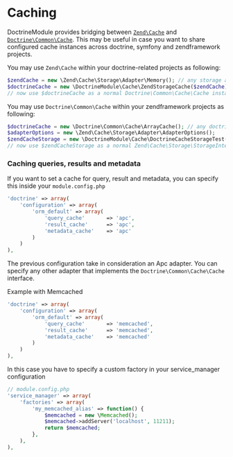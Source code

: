 # Caching

DoctrineModule provides bridging between 
[`Zend\Cache`](https://github.com/zendframework/zf2/tree/master/library/Zend/Cache)
and [`Doctrine\Common\Cache`](https://github.com/doctrine/common/tree/master/lib/Doctrine/Common/Cache).
This may be useful in case you want to share configured cache instances across doctrine, symfony
and zendframework projects.

You may use `Zend\Cache` within your doctrine-related projects as following:

```php
$zendCache = new \Zend\Cache\Storage\Adapter\Memory(); // any storage adapter is OK here
$doctrineCache = new \DoctrineModule\Cache\ZendStorageCache($zendCache);
// now use $doctrineCache as a normal Doctrine\Common\Cache\Cache instance
```

You may use `Doctrine\Common\Cache` within your zendframework projects as following:

```php
$doctrineCache = new \Doctrine\Common\Cache\ArrayCache(); // any doctrine cache is OK here
$adapterOptions = new \Zend\Cache\Storage\Adapter\AdapterOptions();
$zendCacheStorage = new \DoctrineModule\Cache\DoctrineCacheStorageTest($adapterOptions, $zendCache);
// now use $zendCacheStorage as a normal Zend\Cache\Storage\StorageInterface instance.
```


### Caching queries, results and metadata

If you want to set a cache for query, result and metadata, you can specify this inside your `module.config.php`

```php
'doctrine' => array(
    'configuration' => array(
        'orm_default' => array(
            'query_cache'       => 'apc',
            'result_cache'      => 'apc',
            'metadata_cache'    => 'apc'
        )
    )
),
```

The previous configuration take in consideration an Apc adapter. You can specify any other adapter that implements the `Doctrine\Common\Cache\Cache` interface.

Example with Memcached

```php
'doctrine' => array(
    'configuration' => array(
        'orm_default' => array(
            'query_cache'       => 'memcached',
            'result_cache'      => 'memcached',
            'metadata_cache'    => 'memcached'
        )
    )
),
```

In this case you have to specify a custom factory in your service_manager configuration

```php
// module.config.php
'service_manager' => array(
    'factories' => array(
        'my_memcached_alias' => function() {
            $memcached = new \Memcached();
            $memcached->addServer('localhost', 11211);
            return $memcached;
        },
    ),
),
```